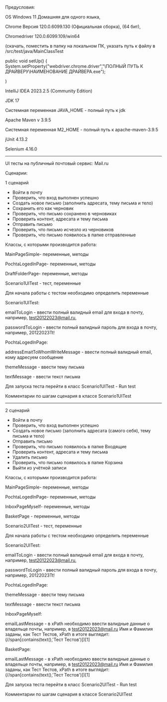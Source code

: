 Предусловия:

OS Windows 11 Домашняя для одного языка,

Chrome Версия 120.0.6099.130 (Официальная сборка), (64 бит),

Chromedriver 120.0.6099.109/win64

(скачать, поместить в папку на локальном ПК, указать путь к файлу в /src/test/java/MainClassTest


public void setUp() {
System.setProperty("webdriver.chrome.driver","\\ПОЛНЫЙ ПУТЬ К ДРАЙВЕРУ\\НАИМЕНОВАНИЕ ДРАЙВЕРА.exe");


)

IntelliJ IDEA 2023.2.5 (Community Edition)

JDK 17

Системная переменная JAVA_HOME - полный путь к jdk

Apache Maven v 3.9.5

Системная переменная M2_HOME - полный путь к apache-maven-3.9.5

jUnit 4.13.2

Selenium 4.16.0
____
UI тесты на публичный почтовый сервис: Mail.ru

Сценарии:

1 сценарий

- Войти в почту 
- Проверить, что вход выполнен успешно 
- Создать новое письмо (заполнить адресата, тему письма и тело) 
- Сохранить его как черновик
- Проверить, что письмо сохранено в черновиках
- Проверить контент, адресата и тему письма 
- Отправить письмо                                             
- Проверить, что письмо исчезло из черновиков 
- Проверить, что письмо появилось в папке отправленные 



Классы, с которыми производится работа:

MainPageSimple- переменные, методы

PochtaLogedInPage- переменные, методы

DraftFolderPage- переменные, методы

Scenario1UITest - тест, переменные

Для начала работы с тестом необходимо определить переменные

Scenario1UITest:

emailToLogin - ввести полный валидный email для входа в почту, например, test20122023@mail.ru, 

passwordToLogin - ввести полный валидный пароль для входа в почту, например, 20122023Tt!

PochtaLogedInPage:

addressEmaitToWhomWriteMessage - ввести полный валидный email, кому адресуем сообщение

themeMessage - ввести тему письма

textMessage - ввести текст письма

Для запуска теста перейти в класс Scenario1UITest - Run test

Комментарии по шагам сценария в классе Scenario1UITest
____
2 сценарий

- Войти в почту
- Проверить, что вход выполнен успешно
- Создать новое письмо (заполнить адресата (самого себя), тему письма и тело)
- Отправить письмо
- Проверить, что письмо появилось в папке Входящие
- Проверить контент, адресата и тему письма
- Удалить письмо
- Проверить, что письмо появилось в папке Корзина
- Выйти из учётной записи

Классы, с которыми производится работа:

MainPageSimple- переменные, методы

PochtaLogedInPage- переменные, методы

InboxPageMyself- переменные, методы

BasketPage - переменные, методы

Scenario2UITest - тест, переменные


  Для начала работы с тестом необходимо определить переменные

Scenario2UITest:

emailToLogin - ввести полный валидный email для входа в почту, например, test20122023@mail.ru,

passwordToLogin - ввести полный валидный пароль для входа в почту, например, 20122023Tt!

PochtaLogedInPage:


themeMessage - ввести тему письма

textMessage - ввести текст письма

InboxPageMyself:

emailLastMessage - в xPath необходимо ввести валидные данные о владельце почты, например, в  test20122023@mail.ru Имя и Фамилия заданы, как Тест Тестов, xPath в итоге выглядит: (//span[contains(text(),'Тест Тестов')])[1]

BasketPage:

emailLastMessage - в xPath необходимо ввести валидные данные о владельце почты, например, в  test20122023@mail.ru Имя и Фамилия заданы, как Тест Тестов, xPath в итоге выглядит: (//span[contains(text(),'Тест Тестов')])[1]

Для запуска теста перейти в класс Scenario2UITest - Run test

Комментарии по шагам сценария в классе Scenario2UITest